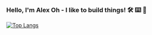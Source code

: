 ### Hello, I'm Alex Oh - I like to build things! 🛠️ ⌨️  🎹

[![Top Langs](https://github-readme-stats.vercel.app/api/top-langs/?username=alex-oh&exclude_repo=alex-oh.github.io,5800-final-project&theme=highcontrast)](https://github.com/anuraghazra/github-readme-stats)